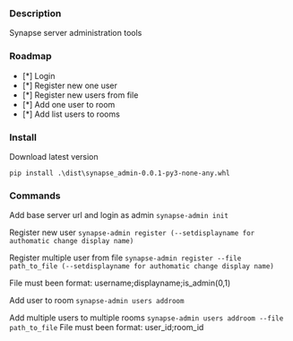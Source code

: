 ### Description
Synapse server administration tools

### Roadmap
- [*] Login
- [*] Register new one user
- [*] Register new users from file
- [*] Add one user to room
- [*] Add list users to rooms

### Install
Download latest version

`
pip install .\dist\synapse_admin-0.0.1-py3-none-any.whl
`

### Commands
Add base server url and login as admin
`
synapse-admin init
`

Register new user
`
synapse-admin register (--setdisplayname for authomatic change display name)
`

Register multiple user from file
`
synapse-admin register --file path_to_file (--setdisplayname for authomatic change display name)
`

File must been format:
username;displayname;is_admin(0,1)


Add user to room
`
synapse-admin users addroom
`

Add multiple users to multiple rooms
`
synapse-admin users addroom --file path_to_file
`
File must been format:
user_id;room_id

